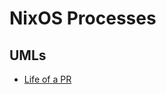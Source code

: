 # NixOS Processes

## UMLs

* [Life of a PR](https://planttext.com/?text=bPHDQzj048Rl-XK3lSY7a0GABJAaQKDf2qrRafIUHzgHDBMyg-w77OD-V6TNjcF7Ig4w26aqE_EyxmowTXwj3yiEll6ZSN06NxacC3KWzA7hmDAVGCvdcMVVKSpwVl-FhE7LwuitRwkBuHFxDfI31DOjUnfkZFQMo-2DZS76qkOm1fLPBjbxIb_L9LNrvV1veomEKlJeS2BE08hxKCeHGVXn1zWWQ-TXYKvgG6bHL-qyapHBFM7C1oYnMgpHAYZUAxNjcBlPF7tS4yUNui5oqqYXcozN-neWIiI2_4FWJW4x416atytYOwxD3BJna6_8pPxrFUPFzN-XaDUY6_lUcXLsBi4UvnwQaaxTueAay8ffVPKYN4D-DteFLOkw8ISylYMz1O5q7R1CywJg4wQS63DXpbE3_p0e7gBEKOfdfrZFfKUyv1J9j4Ssqehha-78BaYtqLLIBmtdvLR5BTacDW5l9hPfjvDn_U8UngmooTMqXj-c1CsF_Q9nvzu6lJWFifHOTXIHYz4NHPPNwDdeSUPnXXzb0qAAJTaMvoc9pfi-s-cEzNxsdK6rxIymN6FbNKIgi6e97DaLsVcJgYCzm7e7UxR3t4kL9jcrtEJFaFq5)
